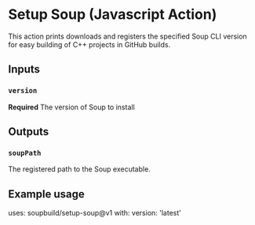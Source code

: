 # Setup Soup (Javascript Action)
This action prints downloads and registers the specified Soup CLI version for easy building of C++ projects in GitHub builds.

## Inputs

### `version`

**Required** The version of Soup to install

## Outputs

### `soupPath`
The registered path to the Soup executable.

## Example usage
uses: soupbuild/setup-soup@v1
with:
  version: 'latest'